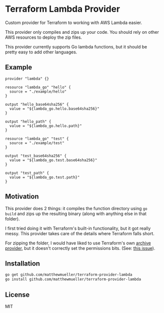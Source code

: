 # Terraform Lambda Provider

Custom provider for Terraform to working with AWS Lambda easier.

This provider only compiles and zips up your code. You should rely on other AWS resources to deploy the zip files.

This provider currently supports Go lambda functions, but it should be pretty easy to add other languages.

## Example

```hcl
provider "lambda" {}

resource "lambda_go" "hello" {
  source = "./example/hello"
}

output "hello_base64sha256" {
  value = "${lambda_go.hello.base64sha256}"
}

output "hello_path" {
  value = "${lambda_go.hello.path}"
}

resource "lambda_go" "test" {
  source = "./example/test"
}

output "test_base64sha256" {
  value = "${lambda_go.test.base64sha256}"
}

output "test_path" {
  value = "${lambda_go.test.path}"
}
```

## Motivation

This provider does 2 things: it compiles the function directory using `go build` and zips up the resulting binary (along with anything else in that folder).

I first tried doing it with Terraform's built-in functionality, but it got really messy. This provider takes care of the details where Terraform falls short.

For zipping the folder, I would have liked to use Terraform's own [archive provider](https://github.com/terraform-providers/terraform-provider-archive), but it doesn't correctly set the permissions bits. (See: [this issue](https://github.com/terraform-providers/terraform-provider-archive/issues/17)).

## Installation

```sh
go get github.com/matthewmueller/terraform-provider-lambda
go install github.com/matthewmueller/terraform-provider-lambda
```

## License

MIT
